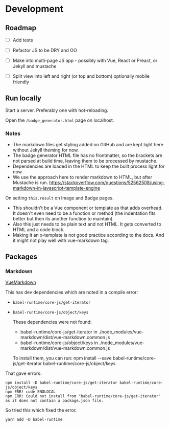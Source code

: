 # Development


## Roadmap

- [ ] Add tests
- [ ] Refactor JS to be DRY and OO
- [ ] Make into multi-page JS app - possibly with Vue, React or Preact, or Jekyll and mustache
- [ ] Split view into left and right (or top and bottom) optionally mobile friendly


## Run locally

Start a server. Preferably one with hot-reloading.

Open the `/badge_generator.html` page on localhost.


### Notes

- The markdown files get styling added on GitHub and are kept light here without Jekyll theming for now.
- The badge generator HTML file has no frontmatter, so the brackets are not parsed at build time, leaving them to be processed by mustache.
- Dependencies are loaded in the HTML to keep the built process light for now.
-  We use the approach here to render markdown to HTML, but after Mustache is run. https://stackoverflow.com/questions/52562508/using-markdown-in-javascript-template-engine

On setting `this.result` on Image and Badge pages.

- This shouldn't be a Vue component or template as that adds overhead. It doesn't even need to be a function
or method (the indentation fits better but then its another function to maintain).
- Also this just needs to be plain text and not HTML. It gets converted to HTML and a code block.
- Making it an x-template is not good practice according to the docs. And it might not play well with vue-markdown tag.


## Packages

### Markdown

[VueMarkdown](https://github.com/miaolz123/vue-markdown)

This has dev dependencies which are noted in a compile error:

- `babel-runtime/core-js/get-iterator`
- `babel-runtime/core-js/object/keys`


    These dependencies were not found:

    * babel-runtime/core-js/get-iterator in ./node_modules/vue-markdown/dist/vue-markdown.common.js
    * babel-runtime/core-js/object/keys in ./node_modules/vue-markdown/dist/vue-markdown.common.js

    To install them, you can run: npm install --save babel-runtime/core-js/get-iterator babel-runtime/core-js/object/keys

That gave errors:

    npm install -D babel-runtime/core-js/get-iterator babel-runtime/core-js/object/keys
    npm ERR! code ENOLOCAL
    npm ERR! Could not install from "babel-runtime/core-js/get-iterator" as it does not contain a package.json file.

So tried this which fixed the error.

    yarn add -D babel-runtime
